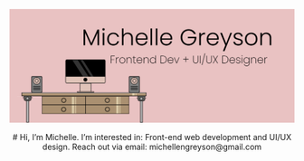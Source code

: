 ![image](https://github.com/michellengreyson/michellengreyson/blob/main/banner-img.png?raw=true)

<div align="center"> 
  #  Hi, I’m Michelle.
  I’m interested in: Front-end web development and UI/UX design.
  Reach out via email: michellengreyson@gmail.com
</div>

<!---
michellengreyson/michellengreyson is a ✨ special ✨ repository because its `README.md` (this file) appears on your GitHub profile.
You can click the Preview link to take a look at your changes.
--->
